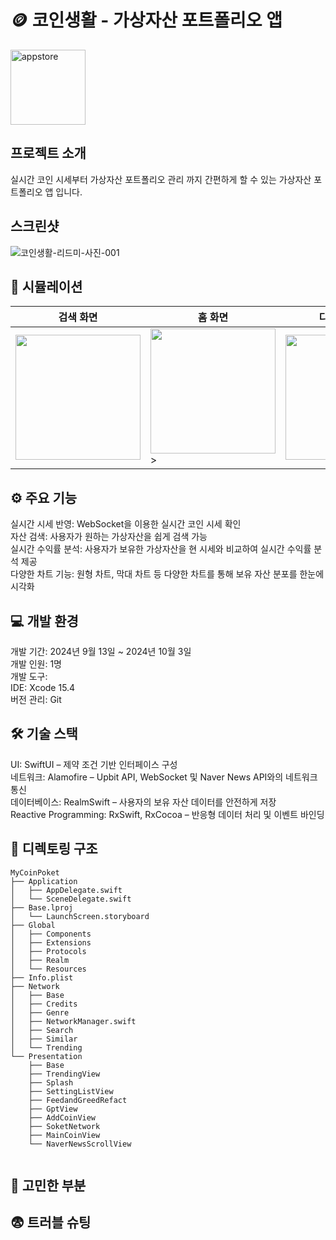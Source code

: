 # 🪙 코인생활 - 가상자산 포트폴리오 앱
<img src="https://github.com/user-attachments/assets/b83d844d-8d4e-4ab2-9150-0ab7266f3346" alt="appstore" width="120" height="120">

## 프로젝트 소개
실시간 코인 시세부터 가상자산 포트폴리오 관리 까지 간편하게 할 수 있는 가상자산 포트폴리오 앱 입니다.
## 스크린샷
![코인생활-리드미-사진-001](https://github.com/user-attachments/assets/784c4f5e-e36b-4db7-a4b9-b77e87ed4dc3)

## 📱 시뮬레이션
| 검색 화면 | 홈 화면 | 다운로드 화면 | 뉴스 화면 |
|---------------|---------------|---------------|---------------|
| <img src="https://github.com/user-attachments/assets/8eefd325-3de9-4bac-9310-9986492c4ff1" width="200" /> | <img src="https://github.com/user-attachments/assets/c73a08a0-2d5b-4801-af38-92560b64bee6" width="200" />> | <img src="https://github.com/user-attachments/assets/4efdbc41-e2fb-4d9c-9829-6b12fb3895e1" width="200" /> | <img src="https://github.com/user-attachments/assets/8eefd325-3de9-4bac-9310-9986492c4ff1" width="200" />




## ⚙️ 주요 기능

실시간 시세 반영: WebSocket을 이용한 실시간 코인 시세 확인<br/>
자산 검색: 사용자가 원하는 가상자산을 쉽게 검색 가능<br/>
실시간 수익률 분석: 사용자가 보유한 가상자산을 현 시세와 비교하여 실시간 수익률 분석 제공<br/>
다양한 차트 기능: 원형 차트, 막대 차트 등 다양한 차트를 통해 보유 자산 분포를 한눈에 시각화<br/>


## 💻 개발 환경

개발 기간: 2024년 9월 13일 ~ 2024년 10월 3일<br/>
개발 인원: 1명<br/>
개발 도구:<br/>
IDE: Xcode 15.4<br/>
버전 관리: Git<br/>

## 🛠️ 기술 스택
UI: SwiftUI – 제약 조건 기반 인터페이스 구성<br/>
네트워크: Alamofire – Upbit API, WebSocket 및 Naver News API와의 네트워크 통신<br/>
데이터베이스: RealmSwift – 사용자의 보유 자산 데이터를 안전하게 저장<br/>
Reactive Programming: RxSwift, RxCocoa – 반응형 데이터 처리 및 이벤트 바인딩<br/>

## 📁 디렉토링 구조
```
MyCoinPoket
├── Application
│   ├── AppDelegate.swift
│   └── SceneDelegate.swift
├── Base.lproj
│   └── LaunchScreen.storyboard
├── Global
│   ├── Components
│   ├── Extensions
│   ├── Protocols
│   ├── Realm
│   └── Resources
├── Info.plist
├── Network
│   ├── Base
│   ├── Credits
│   ├── Genre
│   ├── NetworkManager.swift
│   ├── Search
│   ├── Similar
│   └── Trending
└── Presentation
    ├── Base
    ├── TrendingView
    ├── Splash
    ├── SettingListView
    ├── FeedandGreedRefact
    ├── GptView
    ├── AddCoinView
    ├── SoketNetwork
    ├── MainCoinView
    └── NaverNewsScrollView


```

## 🤔 고민한 부분



## 😨 트러블 슈팅

